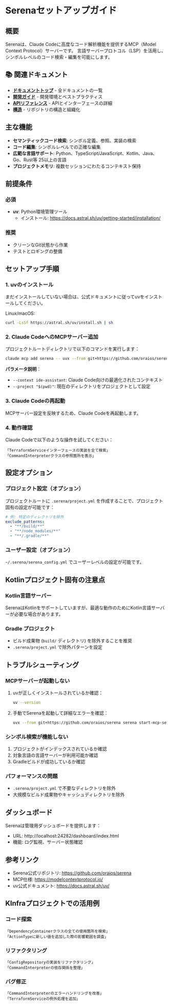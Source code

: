 # Serenaセットアップガイド

## 概要

Serenaは、Claude Codeに高度なコード解析機能を提供するMCP（Model Context Protocol）サーバーです。
言語サーバープロトコル（LSP）を活用し、シンボルレベルのコード検索・編集を可能にします。

## 📚 関連ドキュメント

- **[ドキュメントトップ](README.md)** - 全ドキュメントの一覧
- **[開発ガイド](development-guide.md)** - 開発環境とベストプラクティス
- **[APIリファレンス](api-reference.md)** - APIとインターフェースの詳細
- **[構造](structure.md)** - リポジトリの構造と組織化

## 主な機能

- **セマンティックコード検索**: シンボル定義、参照、実装の検索
- **コード編集**: シンボルレベルでの正確な編集
- **広範な言語サポート**: Python、TypeScript/JavaScript、Kotlin、Java、Go、Rust等 25以上の言語
- **プロジェクトメモリ**: 複数セッションにわたるコンテキスト保持

## 前提条件

### 必須

- **uv**: Python環境管理ツール
  - インストール: https://docs.astral.sh/uv/getting-started/installation/

### 推奨

- クリーンなGit状態から作業
- テストとロギングの整備

## セットアップ手順

### 1. uvのインストール

まだインストールしていない場合は、公式ドキュメントに従ってuvをインストールしてください。

Linux/macOS:
```bash
curl -LsSf https://astral.sh/uv/install.sh | sh
```

### 2. Claude CodeへのMCPサーバー追加

プロジェクトルートディレクトリで以下のコマンドを実行します：

```bash
claude mcp add serena -- uvx --from git+https://github.com/oraios/serena serena start-mcp-server --context ide-assistant --project "$(pwd)"
```

**パラメータ説明**：
- `--context ide-assistant`: Claude Code向けの最適化されたコンテキスト
- `--project "$(pwd)"`: 現在のディレクトリをプロジェクトとして設定

### 3. Claude Codeの再起動

MCPサーバー設定を反映するため、Claude Codeを再起動します。

### 4. 動作確認

Claude Codeで以下のような操作を試してください：

```
「TerraformServiceインターフェースの実装を全て検索」
「CommandInterpreterクラスの参照箇所を表示」
```

## 設定オプション

### プロジェクト設定（オプション）

プロジェクトルートに `.serena/project.yml` を作成することで、プロジェクト固有の設定が可能です：

```yaml
# 例: 特定のディレクトリを除外
exclude_patterns:
  - "**/build/**"
  - "**/node_modules/**"
  - "**/.gradle/**"
```

### ユーザー設定（オプション）

`~/.serena/serena_config.yml` でユーザーレベルの設定が可能です。

## Kotlinプロジェクト固有の注意点

### Kotlin言語サーバー

SerenaはKotlinをサポートしていますが、最適な動作のためにKotlin言語サーバーが必要な場合があります。

### Gradle プロジェクト

- ビルド成果物 (`build/` ディレクトリ) を除外することを推奨
- `.serena/project.yml` で除外パターンを設定

## トラブルシューティング

### MCPサーバーが起動しない

1. uvが正しくインストールされているか確認：
   ```bash
   uv --version
   ```

2. 手動でSerenaを起動して詳細なエラーを確認：
   ```bash
   uvx --from git+https://github.com/oraios/serena serena start-mcp-server --context ide-assistant --project "$(pwd)"
   ```

### シンボル検索が機能しない

1. プロジェクトがインデックスされているか確認
2. 対象言語の言語サーバーが利用可能か確認
3. Gradleビルドが成功しているか確認

### パフォーマンスの問題

- `.serena/project.yml` で不要なディレクトリを除外
- 大規模なビルド成果物やキャッシュディレクトリを除外

## ダッシュボード

Serenaは管理用ダッシュボードを提供します：

- URL: http://localhost:24282/dashboard/index.html
- 機能: ログ監視、サーバー状態確認

## 参考リンク

- Serena公式リポジトリ: https://github.com/oraios/serena
- MCP仕様: https://modelcontextprotocol.io/
- uv公式ドキュメント: https://docs.astral.sh/uv/

## KInfraプロジェクトでの活用例

### コード探索

```
「DependencyContainerクラスの全ての使用箇所を検索」
「ActionTypeに新しい値を追加した際の影響範囲を調査」
```

### リファクタリング

```
「ConfigRepositoryの実装をリファクタリング」
「CommandInterpreterの依存関係を整理」
```

### バグ修正

```
「CommandInterpreterのエラーハンドリングを改善」
「TerraformServiceの例外処理を追加」
```
